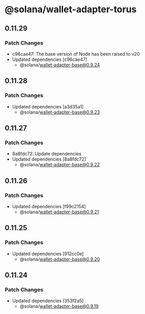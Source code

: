 # @solana/wallet-adapter-torus

## 0.11.29

### Patch Changes

-   c96cae47: The base version of Node has been raised to v20
-   Updated dependencies [c96cae47]
    -   @solana/wallet-adapter-base@0.9.24

## 0.11.28

### Patch Changes

-   Updated dependencies [a3d35a1]
    -   @solana/wallet-adapter-base@0.9.23

## 0.11.27

### Patch Changes

-   8a8fdc72: Update dependencies
-   Updated dependencies [8a8fdc72]
    -   @solana/wallet-adapter-base@0.9.22

## 0.11.26

### Patch Changes

-   Updated dependencies [f99c2154]
    -   @solana/wallet-adapter-base@0.9.21

## 0.11.25

### Patch Changes

-   Updated dependencies [912cc0e]
    -   @solana/wallet-adapter-base@0.9.20

## 0.11.24

### Patch Changes

-   Updated dependencies [353f2a5]
    -   @solana/wallet-adapter-base@0.9.19
